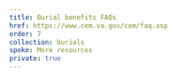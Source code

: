 ```yaml
---
title: Burial benefits FAQs
href: https://www.cem.va.gov/cem/faq.asp
order: 7
collection: burials
spoke: More resources
private: true
---
```


